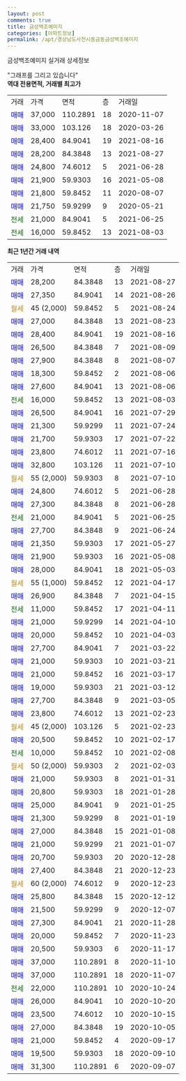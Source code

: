 ```yaml
---
layout: post
comments: true
title: 금성백조예미지
categories: [아파트정보]
permalink: /apt/경상남도사천시동금동금성백조예미지
---
```


금성백조예미지 실거래 상세정보

<script type="text/javascript">
  google.charts.load('current', {'packages':['line', 'corechart']});
  google.charts.setOnLoadCallback(drawChart);

  function drawChart() {
    var data = new google.visualization.DataTable();
    data.addColumn('date', '거래일');
    data.addColumn('number', "매매");
    data.addColumn('number', "전세");
    data.addColumn('number', "전매");

    data.addRows([[new Date(Date.parse("2021-08-27")), 28200, null, null], [new Date(Date.parse("2021-08-26")), 27350, null, null], [new Date(Date.parse("2021-08-24")), null, null, null], [new Date(Date.parse("2021-08-23")), 27000, null, null], [new Date(Date.parse("2021-08-16")), 28400, null, null], [new Date(Date.parse("2021-08-09")), 26500, null, null], [new Date(Date.parse("2021-08-07")), 27900, null, null], [new Date(Date.parse("2021-08-06")), 18300, null, null], [new Date(Date.parse("2021-08-06")), 27600, null, null], [new Date(Date.parse("2021-08-03")), null, 16000, null], [new Date(Date.parse("2021-07-29")), 26500, null, null], [new Date(Date.parse("2021-07-24")), 21300, null, null], [new Date(Date.parse("2021-07-22")), 21700, null, null], [new Date(Date.parse("2021-07-16")), 23800, null, null], [new Date(Date.parse("2021-07-10")), 32800, null, null], [new Date(Date.parse("2021-07-10")), null, null, null], [new Date(Date.parse("2021-06-28")), 24800, null, null], [new Date(Date.parse("2021-06-28")), 27300, null, null], [new Date(Date.parse("2021-06-25")), null, 21000, null], [new Date(Date.parse("2021-06-24")), 27700, null, null], [new Date(Date.parse("2021-05-27")), 21350, null, null], [new Date(Date.parse("2021-05-08")), 21900, null, null], [new Date(Date.parse("2021-05-03")), 28000, null, null], [new Date(Date.parse("2021-04-17")), null, null, null], [new Date(Date.parse("2021-04-15")), 26900, null, null], [new Date(Date.parse("2021-04-11")), null, 11000, null], [new Date(Date.parse("2021-04-10")), 21000, null, null], [new Date(Date.parse("2021-04-03")), 20000, null, null], [new Date(Date.parse("2021-03-22")), 27700, null, null], [new Date(Date.parse("2021-03-21")), 21000, null, null], [new Date(Date.parse("2021-03-17")), 21000, null, null], [new Date(Date.parse("2021-03-12")), 19000, null, null], [new Date(Date.parse("2021-03-05")), 27700, null, null], [new Date(Date.parse("2021-02-23")), 23800, null, null], [new Date(Date.parse("2021-02-23")), null, null, null], [new Date(Date.parse("2021-02-17")), 20500, null, null], [new Date(Date.parse("2021-02-08")), null, 10000, null], [new Date(Date.parse("2021-02-03")), null, null, null], [new Date(Date.parse("2021-01-31")), 21000, null, null], [new Date(Date.parse("2021-01-28")), 20800, null, null], [new Date(Date.parse("2021-01-25")), 25000, null, null], [new Date(Date.parse("2021-01-19")), 21300, null, null], [new Date(Date.parse("2021-01-08")), 27000, null, null], [new Date(Date.parse("2021-01-07")), 21000, null, null], [new Date(Date.parse("2020-12-28")), 20700, null, null], [new Date(Date.parse("2020-12-23")), 27400, null, null], [new Date(Date.parse("2020-12-23")), null, null, null], [new Date(Date.parse("2020-12-12")), 25800, null, null], [new Date(Date.parse("2020-12-07")), 21500, null, null], [new Date(Date.parse("2020-11-28")), 27300, null, null], [new Date(Date.parse("2020-11-23")), 20000, null, null], [new Date(Date.parse("2020-11-17")), 20500, null, null], [new Date(Date.parse("2020-11-10")), 37000, null, null], [new Date(Date.parse("2020-11-07")), 37000, null, null], [new Date(Date.parse("2020-10-24")), null, 22000, null], [new Date(Date.parse("2020-10-20")), 26000, null, null], [new Date(Date.parse("2020-10-15")), 23500, null, null], [new Date(Date.parse("2020-10-05")), 27000, null, null], [new Date(Date.parse("2020-09-17")), 21000, null, null], [new Date(Date.parse("2020-09-10")), 19500, null, null], [new Date(Date.parse("2020-09-07")), 31300, null, null]]);

    var options = {
      hAxis: {
        format: 'yyyy/MM/dd'
      },    
      lineWidth: 0,
      pointsVisible: true,    
      title: '최근 1년간 유형별 실거래가 분포',
      legend: { position: 'bottom' }
    };

    var formatter = new google.visualization.NumberFormat({pattern:'###,###'} );
    formatter.format(data, 1);
    formatter.format(data, 2);
    
    setTimeout(function() {
        var chart = new google.visualization.LineChart(document.getElementById('columnchart_material'));
        chart.draw(data, (options));
        document.getElementById('loading').style.display = 'none';
    }, 200);
  }
</script>


<div id="loading" style="z-index:20; display: block; margin-left: 0px">"그래프를 그리고 있습니다"</div>
<div id="columnchart_material" style="width: 95%; margin-left: 0px; display: block"></div>
<!-- contents start -->
<b>역대 전용면적, 거래별 최고가</b>
<table class="sortable">
    <tr>
      <td>거래</td>
      <td>가격</td>
      <td>면적</td>
      <td>층</td>
      <td>거래일</td>
    </tr>
        <tr>
          <td><a style="color: blue">매매</a></td>
          <td>37,000</td>
          <td>110.2891</td>
          <td>18</td>
          <td>2020-11-07</td>
        </tr>            <tr>
          <td><a style="color: blue">매매</a></td>
          <td>33,000</td>
          <td>103.126</td>
          <td>18</td>
          <td>2020-03-26</td>
        </tr>            <tr>
          <td><a style="color: blue">매매</a></td>
          <td>28,400</td>
          <td>84.9041</td>
          <td>19</td>
          <td>2021-08-16</td>
        </tr>            <tr>
          <td><a style="color: blue">매매</a></td>
          <td>28,200</td>
          <td>84.3848</td>
          <td>13</td>
          <td>2021-08-27</td>
        </tr>            <tr>
          <td><a style="color: blue">매매</a></td>
          <td>24,800</td>
          <td>74.6012</td>
          <td>5</td>
          <td>2021-06-28</td>
        </tr>            <tr>
          <td><a style="color: blue">매매</a></td>
          <td>21,900</td>
          <td>59.9303</td>
          <td>16</td>
          <td>2021-05-08</td>
        </tr>            <tr>
          <td><a style="color: blue">매매</a></td>
          <td>21,800</td>
          <td>59.8452</td>
          <td>11</td>
          <td>2020-08-07</td>
        </tr>            <tr>
          <td><a style="color: blue">매매</a></td>
          <td>21,750</td>
          <td>59.9299</td>
          <td>9</td>
          <td>2020-05-21</td>
        </tr>        
        <tr>
              <td><a style="color: darkgreen">전세</a></td>
              <td>21,000</td>
              <td>84.9041</td>
              <td>5</td>
              <td>2021-06-25</td>
            </tr>            <tr>
              <td><a style="color: darkgreen">전세</a></td>
              <td>16,000</td>
              <td>59.8452</td>
              <td>13</td>
              <td>2021-08-03</td>
            </tr>        
    
</table>

<b>최근 1년간 거래 내역</b>

<table class="sortable">
    <tr>
      <td>거래</td>
      <td>가격</td>
      <td>면적</td>
      <td>층</td>
      <td>거래일</td>
    </tr>
    <tr>
      <td><a style="color: blue">매매</a></td>
      <td>28,200</td>
      <td>84.3848</td>
      <td>13</td>
      <td>2021-08-27</td>
    </tr>          <tr>
      <td><a style="color: blue">매매</a></td>
      <td>27,350</td>
      <td>84.9041</td>
      <td>14</td>
      <td>2021-08-26</td>
    </tr>          <tr>
      <td><a style="color: darkgoldenrod">월세</a></td>
      <td>45 (2,000)</td>
      <td>59.8452</td>
      <td>5</td>
      <td>2021-08-24</td>
    </tr>          <tr>
      <td><a style="color: blue">매매</a></td>
      <td>27,000</td>
      <td>84.3848</td>
      <td>13</td>
      <td>2021-08-23</td>
    </tr>          <tr>
      <td><a style="color: blue">매매</a></td>
      <td>28,400</td>
      <td>84.9041</td>
      <td>19</td>
      <td>2021-08-16</td>
    </tr>          <tr>
      <td><a style="color: blue">매매</a></td>
      <td>26,500</td>
      <td>84.3848</td>
      <td>7</td>
      <td>2021-08-09</td>
    </tr>          <tr>
      <td><a style="color: blue">매매</a></td>
      <td>27,900</td>
      <td>84.3848</td>
      <td>8</td>
      <td>2021-08-07</td>
    </tr>          <tr>
      <td><a style="color: blue">매매</a></td>
      <td>18,300</td>
      <td>59.8452</td>
      <td>2</td>
      <td>2021-08-06</td>
    </tr>          <tr>
      <td><a style="color: blue">매매</a></td>
      <td>27,600</td>
      <td>84.9041</td>
      <td>13</td>
      <td>2021-08-06</td>
    </tr>          <tr>
      <td><a style="color: darkgreen">전세</a></td>
      <td>16,000</td>
      <td>59.8452</td>
      <td>13</td>
      <td>2021-08-03</td>
    </tr>          <tr>
      <td><a style="color: blue">매매</a></td>
      <td>26,500</td>
      <td>84.9041</td>
      <td>16</td>
      <td>2021-07-29</td>
    </tr>          <tr>
      <td><a style="color: blue">매매</a></td>
      <td>21,300</td>
      <td>59.9299</td>
      <td>11</td>
      <td>2021-07-24</td>
    </tr>          <tr>
      <td><a style="color: blue">매매</a></td>
      <td>21,700</td>
      <td>59.9303</td>
      <td>17</td>
      <td>2021-07-22</td>
    </tr>          <tr>
      <td><a style="color: blue">매매</a></td>
      <td>23,800</td>
      <td>74.6012</td>
      <td>11</td>
      <td>2021-07-16</td>
    </tr>          <tr>
      <td><a style="color: blue">매매</a></td>
      <td>32,800</td>
      <td>103.126</td>
      <td>11</td>
      <td>2021-07-10</td>
    </tr>          <tr>
      <td><a style="color: darkgoldenrod">월세</a></td>
      <td>55 (2,000)</td>
      <td>59.9303</td>
      <td>8</td>
      <td>2021-07-10</td>
    </tr>          <tr>
      <td><a style="color: blue">매매</a></td>
      <td>24,800</td>
      <td>74.6012</td>
      <td>5</td>
      <td>2021-06-28</td>
    </tr>          <tr>
      <td><a style="color: blue">매매</a></td>
      <td>27,300</td>
      <td>84.3848</td>
      <td>8</td>
      <td>2021-06-28</td>
    </tr>          <tr>
      <td><a style="color: darkgreen">전세</a></td>
      <td>21,000</td>
      <td>84.9041</td>
      <td>5</td>
      <td>2021-06-25</td>
    </tr>          <tr>
      <td><a style="color: blue">매매</a></td>
      <td>27,700</td>
      <td>84.3848</td>
      <td>9</td>
      <td>2021-06-24</td>
    </tr>          <tr>
      <td><a style="color: blue">매매</a></td>
      <td>21,350</td>
      <td>59.9303</td>
      <td>17</td>
      <td>2021-05-27</td>
    </tr>          <tr>
      <td><a style="color: blue">매매</a></td>
      <td>21,900</td>
      <td>59.9303</td>
      <td>16</td>
      <td>2021-05-08</td>
    </tr>          <tr>
      <td><a style="color: blue">매매</a></td>
      <td>28,000</td>
      <td>84.9041</td>
      <td>18</td>
      <td>2021-05-03</td>
    </tr>          <tr>
      <td><a style="color: darkgoldenrod">월세</a></td>
      <td>55 (1,000)</td>
      <td>59.8452</td>
      <td>12</td>
      <td>2021-04-17</td>
    </tr>          <tr>
      <td><a style="color: blue">매매</a></td>
      <td>26,900</td>
      <td>84.3848</td>
      <td>7</td>
      <td>2021-04-15</td>
    </tr>          <tr>
      <td><a style="color: darkgreen">전세</a></td>
      <td>11,000</td>
      <td>59.8452</td>
      <td>17</td>
      <td>2021-04-11</td>
    </tr>          <tr>
      <td><a style="color: blue">매매</a></td>
      <td>21,000</td>
      <td>59.9299</td>
      <td>14</td>
      <td>2021-04-10</td>
    </tr>          <tr>
      <td><a style="color: blue">매매</a></td>
      <td>20,000</td>
      <td>59.8452</td>
      <td>10</td>
      <td>2021-04-03</td>
    </tr>          <tr>
      <td><a style="color: blue">매매</a></td>
      <td>27,700</td>
      <td>84.9041</td>
      <td>7</td>
      <td>2021-03-22</td>
    </tr>          <tr>
      <td><a style="color: blue">매매</a></td>
      <td>21,000</td>
      <td>59.9303</td>
      <td>10</td>
      <td>2021-03-21</td>
    </tr>          <tr>
      <td><a style="color: blue">매매</a></td>
      <td>21,000</td>
      <td>59.8452</td>
      <td>16</td>
      <td>2021-03-17</td>
    </tr>          <tr>
      <td><a style="color: blue">매매</a></td>
      <td>19,000</td>
      <td>59.9303</td>
      <td>21</td>
      <td>2021-03-12</td>
    </tr>          <tr>
      <td><a style="color: blue">매매</a></td>
      <td>27,700</td>
      <td>84.3848</td>
      <td>9</td>
      <td>2021-03-05</td>
    </tr>          <tr>
      <td><a style="color: blue">매매</a></td>
      <td>23,800</td>
      <td>74.6012</td>
      <td>13</td>
      <td>2021-02-23</td>
    </tr>          <tr>
      <td><a style="color: darkgoldenrod">월세</a></td>
      <td>45 (2,000)</td>
      <td>103.126</td>
      <td>5</td>
      <td>2021-02-23</td>
    </tr>          <tr>
      <td><a style="color: blue">매매</a></td>
      <td>20,500</td>
      <td>59.8452</td>
      <td>10</td>
      <td>2021-02-17</td>
    </tr>          <tr>
      <td><a style="color: darkgreen">전세</a></td>
      <td>10,000</td>
      <td>59.8452</td>
      <td>10</td>
      <td>2021-02-08</td>
    </tr>          <tr>
      <td><a style="color: darkgoldenrod">월세</a></td>
      <td>50 (2,000)</td>
      <td>59.9303</td>
      <td>2</td>
      <td>2021-02-03</td>
    </tr>          <tr>
      <td><a style="color: blue">매매</a></td>
      <td>21,000</td>
      <td>59.9303</td>
      <td>8</td>
      <td>2021-01-31</td>
    </tr>          <tr>
      <td><a style="color: blue">매매</a></td>
      <td>20,800</td>
      <td>59.9303</td>
      <td>18</td>
      <td>2021-01-28</td>
    </tr>          <tr>
      <td><a style="color: blue">매매</a></td>
      <td>25,000</td>
      <td>84.9041</td>
      <td>9</td>
      <td>2021-01-25</td>
    </tr>          <tr>
      <td><a style="color: blue">매매</a></td>
      <td>21,300</td>
      <td>59.9299</td>
      <td>8</td>
      <td>2021-01-19</td>
    </tr>          <tr>
      <td><a style="color: blue">매매</a></td>
      <td>27,000</td>
      <td>84.3848</td>
      <td>15</td>
      <td>2021-01-08</td>
    </tr>          <tr>
      <td><a style="color: blue">매매</a></td>
      <td>21,000</td>
      <td>59.9299</td>
      <td>21</td>
      <td>2021-01-07</td>
    </tr>          <tr>
      <td><a style="color: blue">매매</a></td>
      <td>20,700</td>
      <td>59.9303</td>
      <td>20</td>
      <td>2020-12-28</td>
    </tr>          <tr>
      <td><a style="color: blue">매매</a></td>
      <td>27,400</td>
      <td>84.3848</td>
      <td>21</td>
      <td>2020-12-23</td>
    </tr>          <tr>
      <td><a style="color: darkgoldenrod">월세</a></td>
      <td>60 (2,000)</td>
      <td>74.6012</td>
      <td>9</td>
      <td>2020-12-23</td>
    </tr>          <tr>
      <td><a style="color: blue">매매</a></td>
      <td>25,800</td>
      <td>84.3848</td>
      <td>15</td>
      <td>2020-12-12</td>
    </tr>          <tr>
      <td><a style="color: blue">매매</a></td>
      <td>21,500</td>
      <td>59.9299</td>
      <td>9</td>
      <td>2020-12-07</td>
    </tr>          <tr>
      <td><a style="color: blue">매매</a></td>
      <td>27,300</td>
      <td>84.9041</td>
      <td>21</td>
      <td>2020-11-28</td>
    </tr>          <tr>
      <td><a style="color: blue">매매</a></td>
      <td>20,000</td>
      <td>59.8452</td>
      <td>7</td>
      <td>2020-11-23</td>
    </tr>          <tr>
      <td><a style="color: blue">매매</a></td>
      <td>20,500</td>
      <td>59.9303</td>
      <td>6</td>
      <td>2020-11-17</td>
    </tr>          <tr>
      <td><a style="color: blue">매매</a></td>
      <td>37,000</td>
      <td>110.2891</td>
      <td>8</td>
      <td>2020-11-10</td>
    </tr>          <tr>
      <td><a style="color: blue">매매</a></td>
      <td>37,000</td>
      <td>110.2891</td>
      <td>18</td>
      <td>2020-11-07</td>
    </tr>          <tr>
      <td><a style="color: darkgreen">전세</a></td>
      <td>22,000</td>
      <td>110.2891</td>
      <td>10</td>
      <td>2020-10-24</td>
    </tr>          <tr>
      <td><a style="color: blue">매매</a></td>
      <td>26,000</td>
      <td>84.9041</td>
      <td>10</td>
      <td>2020-10-20</td>
    </tr>          <tr>
      <td><a style="color: blue">매매</a></td>
      <td>23,500</td>
      <td>74.6012</td>
      <td>10</td>
      <td>2020-10-15</td>
    </tr>          <tr>
      <td><a style="color: blue">매매</a></td>
      <td>27,000</td>
      <td>84.3848</td>
      <td>19</td>
      <td>2020-10-05</td>
    </tr>          <tr>
      <td><a style="color: blue">매매</a></td>
      <td>21,000</td>
      <td>59.8452</td>
      <td>4</td>
      <td>2020-09-17</td>
    </tr>          <tr>
      <td><a style="color: blue">매매</a></td>
      <td>19,500</td>
      <td>59.9303</td>
      <td>18</td>
      <td>2020-09-10</td>
    </tr>          <tr>
      <td><a style="color: blue">매매</a></td>
      <td>31,300</td>
      <td>110.2891</td>
      <td>6</td>
      <td>2020-09-07</td>
    </tr>      </table>
<!-- contents end -->    

